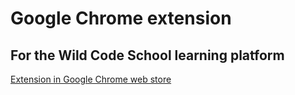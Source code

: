 # Google Chrome extension
## For the Wild Code School learning platform

[Extension in Google Chrome web store](https://chrome.google.com/webstore/detail/odyssey-quests-counter/knjicanncjbopkohngkhjkjokecphbig)
